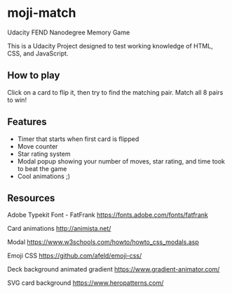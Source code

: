# moji-match
Udacity FEND Nanodegree Memory Game

This is a Udacity Project designed to test working knowledge of HTML, CSS, and JavaScript.

## How to play
Click on a card to flip it, then try to find the matching pair. Match all 8 pairs to win!

## Features
* Timer that starts when first card is flipped
* Move counter
* Star rating system
* Modal popup showing your number of moves, star rating, and time took to beat the game
* Cool animations ;)

## Resources

Adobe Typekit Font - FatFrank
https://fonts.adobe.com/fonts/fatfrank

Card animations
http://animista.net/

Modal 
https://www.w3schools.com/howto/howto_css_modals.asp

Emoji CSS
https://github.com/afeld/emoji-css/

Deck background animated gradient
https://www.gradient-animator.com/

SVG card background
https://www.heropatterns.com/

